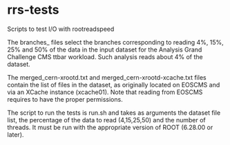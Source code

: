 # rrs-tests
Scripts to test I/O with rootreadspeed

The branches_<n> files select the branches corresponding to reading 4%, 15%, 25% and 50% of the data in the input dataset for the Analysis Grand Challenge CMS ttbar workload. Such analysis reads about 4% of the dataset.

The merged_cern-xrootd.txt and merged_cern-xrootd-xcache.txt files contain the list of files in the dataset, as originally located on EOSCMS and via an XCache instance (xcache01). Note that reading from EOSCMS requires to have the proper permissions.

The script to run the tests is run.sh and takes as arguments the dataset file list, the percentage of the data to read (4,15,25,50) and the number of threads. It must be run with the appropriate version of ROOT (6.28.00 or later).

